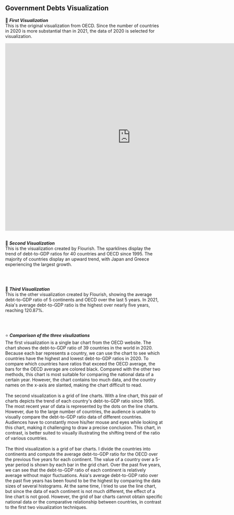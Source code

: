 ## Government Debts Visualization 

📍 **_First Visualization_**   
This is the original visualization from OECD. Since the number of countries in 2020 is more substantial than in 2021, the data of 2020 is selected for visualization.
<br />
<iframe src="https://data.oecd.org/chart/6XKb" width="800" height="600" style="border: 0" mozallowfullscreen="true" webkitallowfullscreen="true" allowfullscreen="true"><a href="https://data.oecd.org/chart/6XKb" target="_blank">OECD Chart: General government debt, Total, % of GDP, Annual, 2020</a></iframe> 
<br />
<br />
  
📍 **_Second Visualization_**  
This is the visualization created by Flourish. The sparklines display the trend of debt-to-GDP ratios for 40 countries and OECD since 1995. The majority of countries display an upward trend, with Japan and Greece experiencing the largest growth.
<br />
<div class="flourish-embed flourish-chart" data-src="visualisation/12550634"><script src="https://public.flourish.studio/resources/embed.js"></script></div>
<br />
<br />

📍 **_Third Visualization_**  
This is the other visualization created by Flourish, showing the average debt-to-GDP ratio of 5 continents and OECD over the last 5 years. In 2021, Asia's average debt-to-GDP ratio is the highest over nearly five years, reaching 120.87%.
<br />
<div class="flourish-embed flourish-chart" data-src="visualisation/12551837"><script src="https://public.flourish.studio/resources/embed.js"></script></div>
<br />
<br />

⭐ **_Comparison of the three visulizations_**  
The first visualization is a single bar chart from the OECD website. The chart shows the debt-to-GDP ratio of 39 countries in the world in 2020. Because each bar represents a country, we can use the chart to see which countries have the highest and lowest debt-to-GDP ratios in 2020. To compare which countries have ratios that exceed the OECD average, the bars for the OECD average are colored black. Compared with the other two methods, this chart is most suitable for comparing the national data of a certain year. However, the chart contains too much data, and the country names on the x-axis are slanted, making the chart difficult to read.   
<br />
The second visualization is a grid of line charts. With a line chart, this pair of charts depicts the trend of each country's debt-to-GDP ratio since 1995. The most recent year of data is represented by the dots on the line charts. However, due to the large number of countries, the audience is unable to visually compare the debt-to-GDP ratio data of different countries. Audiences have to constantly move his/her mouse and eyes while looking at this chart, making it challenging to draw a precise conclusion. This chart, in contrast, is better suited to visually illustrating the shifting trend of the ratio of various countries.  
<br />
The third visualization is a grid of bar charts. I divide the countries into continents and compute the average debt-to-GDP ratio for the OECD over the previous five years for each continent. The value of a country over a 5-year period is shown by each bar in the grid chart. Over the past five years, we can see that the debt-to-GDP ratio of each continent is relatively average without major fluctuations. Asia's average debt-to-GDP ratio over the past five years has been found to be the highest by comparing the data sizes of several histograms. At the same time, I tried to use the line chart, but since the data of each continent is not much different, the effect of a line chart is not good. However, the grid of bar charts cannot obtain specific national data or the comparative relationship between countries, in contrast to the first two visualization techniques.  
<br />
<br />


